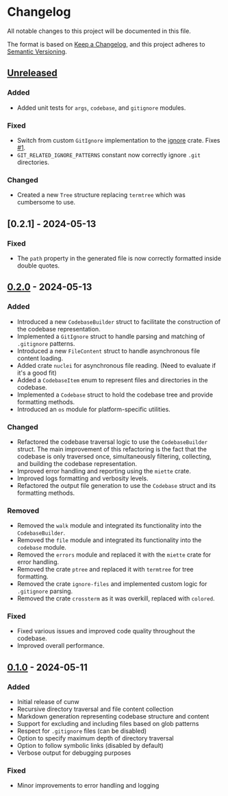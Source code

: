 # Changelog

All notable changes to this project will be documented in this file.

The format is based on [Keep a Changelog](https://keepachangelog.com/en/1.0.0/),
and this project adheres to [Semantic Versioning](https://semver.org/spec/v2.0.0.html).

## [Unreleased]

### Added

- Added unit tests for `args`, `codebase`, and `gitignore` modules.

### Fixed

- Switch from custom `GitIgnore` implementation to the [ignore](https://crates.io/crates/ignore) crate. Fixes [#1](https://github.com/RemiKalbe/cunw/issues/1).
- `GIT_RELATED_IGNORE_PATTERNS` constant now correctly ignore `.git` directories.

### Changed

- Created a new `Tree` structure replacing `termtree` which was cumbersome to use.

## [0.2.1] - 2024-05-13

### Fixed

- The `path` property in the generated file is now correctly formatted inside double quotes.

## [0.2.0] - 2024-05-13

### Added

- Introduced a new `CodebaseBuilder` struct to facilitate the construction of the codebase representation.
- Implemented a `GitIgnore` struct to handle parsing and matching of `.gitignore` patterns.
- Introduced a new `FileContent` struct to handle asynchronous file content loading.
- Added crate `nuclei` for asynchronous file reading. (Need to evaluate if it's a good fit)
- Added a `CodebaseItem` enum to represent files and directories in the codebase.
- Implemented a `Codebase` struct to hold the codebase tree and provide formatting methods.
- Introduced an `os` module for platform-specific utilities.

### Changed

- Refactored the codebase traversal logic to use the `CodebaseBuilder` struct.
  The main improvement of this refactoring is the fact that the codebase is only traversed once, simultaneously filtering, collecting, and building the codebase representation.
- Improved error handling and reporting using the `miette` crate.
- Improved logs formatting and verbosity levels.
- Refactored the output file generation to use the `Codebase` struct and its formatting methods.

### Removed

- Removed the `walk` module and integrated its functionality into the `CodebaseBuilder`.
- Removed the `file` module and integrated its functionality into the `codebase` module.
- Removed the `errors` module and replaced it with the `miette` crate for error handling.
- Removed the crate `ptree` and replaced it with `termtree` for tree formatting.
- Removed the crate `ignore-files` and implemented custom logic for `.gitignore` parsing.
- Removed the crate `crossterm` as it was overkill, replaced with `colored`.

### Fixed

- Fixed various issues and improved code quality throughout the codebase.
- Improved overall performance.

## [0.1.0] - 2024-05-11

### Added

- Initial release of cunw
- Recursive directory traversal and file content collection
- Markdown generation representing codebase structure and content
- Support for excluding and including files based on glob patterns
- Respect for `.gitignore` files (can be disabled)
- Option to specify maximum depth of directory traversal
- Option to follow symbolic links (disabled by default)
- Verbose output for debugging purposes

### Fixed

- Minor improvements to error handling and logging

[Unreleased]: https://github.com/RemiKalbe/cunw/compare/v0.2.0...HEAD
[0.2.0]: https://github.com/RemiKalbe/cunw/releases/tag/v0.2.0
[0.1.0]: https://github.com/RemiKalbe/cunw/releases/tag/v0.1.0
